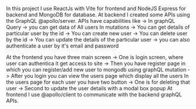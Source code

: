In this project I use ReactJs with Vite for frontend and NodeJS Express for backend and MongoDB for database.
At backend I created some APIs using the GraphQL @apollo/server. 
APIs have capabilities like -> In graphQL Query -> you can get data of All users
In mutations -> You can get details of particular user by the id
             -> You can create new user
             -> You can delete user by the id
             -> You can update the details of the particular user
             -> you can also authenticate a user by it's email and password

At the frontend you have three main screen -> One is login screen, where user can authentica it get access to site
                                           -> Then you have register page in which you can register/add new user to mongodb using graphQL mutation
                                           -> After you login you can view the users page which display all the users
In the users page for each user you have two button -> One is for deleting that user 
                                                    -> Second to update the user details with a modal box popup
At frontend I use @apollo/client to communicate with the backend graphQL APIs.
